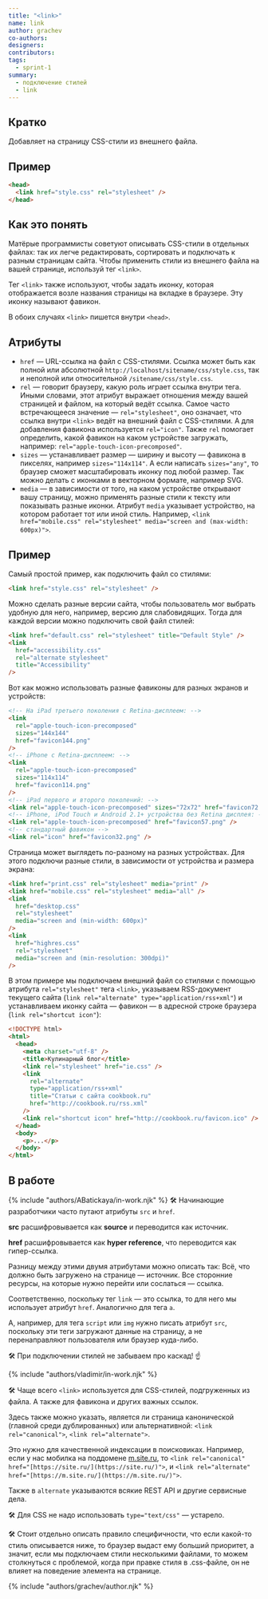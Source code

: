 ```yaml
---
title: "<link>"
name: link
author: grachev
co-authors:
designers:
contributors:
tags:
  - sprint-1
summary:
  - подключение стилей
  - link
---
```


## Кратко

Добавляет на страницу CSS-стили из внешнего файла.

## Пример

```html
<head>
  <link href="style.css" rel="stylesheet" />
</head>
```

## Как это понять

Матёрые программисты советуют описывать CSS-стили в отдельных файлах: так их легче редактировать, сортировать и подключать к разным страницам сайта. Чтобы применить стили из внешнего файла на вашей странице, используй тег `<link>`.

Тег `<link>` также используют, чтобы задать иконку, которая отображается возле названия страницы на вкладке в браузере. Эту иконку называют фавикон.

В обоих случаях `<link>` пишется внутри `<head>`.

## Атрибуты

- `href` — URL-ссылка на файл с CSS-стилями. Ссылка может быть как полной или абсолютной `http://localhost/sitename/css/style.css`, так и неполной или относительной `/sitename/css/style.css`.
- `rel` — говорит браузеру, какую роль играет ссылка внутри тега. Иными словами, этот атрибут выражает отношения между вашей страницей и файлом, на который ведёт ссылка. Самое часто встречающееся значение — `rel="stylesheet"`, оно означает, что ссылка внутри `<link>` ведёт на внешний файл с CSS-стилями. А для добавления фавикона используется `rel="icon"`. Также `rel` помогает определить, какой фавикон на каком устройстве загружать, например: `rel="apple-touch-icon-precomposed"`.
- `sizes` — устанавливает размер — ширину и высоту — фавикона в пикселях, например `sizes="114x114"`. А если написать `sizes="any"`, то браузер сможет масштабировать иконку под любой размер. Так можно делать с иконками в векторном формате, например SVG.
- `media` — в зависимости от того, на каком устройстве открывают вашу страницу, можно применять разные стили к тексту или показывать разные иконки. Атрибут `media` указывает устройство, на котором работает тот или иной стиль. Например, `<link href="mobile.css" rel="stylesheet" media="screen and (max-width: 600px)">`.

## Пример

Самый простой пример, как подключить файл со стилями:

```html
<link href="style.css" rel="stylesheet" />
```

Можно сделать разные версии сайта, чтобы пользователь мог выбрать удобную для него, например, версию для слабовидящих. Тогда для каждой версии можно подключить свой файл стилей:

```html
<link href="default.css" rel="stylesheet" title="Default Style" />
<link
  href="accessibility.css"
  rel="alternate stylesheet"
  title="Accessibility"
/>
```

Вот как можно использовать разные фавиконы для разных экранов и устройств:

```html
<!-- На iPad третьего поколения с Retina-дисплеем: -->
<link
  rel="apple-touch-icon-precomposed"
  sizes="144x144"
  href="favicon144.png"
/>
<!-- iPhone с Retina-дисплеем: -->
<link
  rel="apple-touch-icon-precomposed"
  sizes="114x114"
  href="favicon114.png"
/>
<!-- iPad первого и второго поколений: -->
<link rel="apple-touch-icon-precomposed" sizes="72x72" href="favicon72.png" />
<!-- iPhone, iPod Touch и Android 2.1+ устройства без Retina дисплея: -->
<link rel="apple-touch-icon-precomposed" href="favicon57.png" />
<!-- стандартный фавикон -->
<link rel="icon" href="favicon32.png" />
```

Страница может выглядеть по-разному на разных устройствах. Для этого подключи разные стили, в зависимости от устройства и размера экрана:

```html
<link href="print.css" rel="stylesheet" media="print" />
<link href="mobile.css" rel="stylesheet" media="all" />
<link
  href="desktop.css"
  rel="stylesheet"
  media="screen and (min-width: 600px)"
/>
<link
  href="highres.css"
  rel="stylesheet"
  media="screen and (min-resolution: 300dpi)"
/>
```

В этом примере мы подключаем внешний файл со стилями с помощью атрибута `rel="stylesheet"` тега `<link>`, указываем RSS-документ текущего сайта (`link rel="alternate" type="application/rss+xml"`) и устанавливаем иконку сайта — фавикон — в адресной строке браузера (`link rel="shortcut icon"`):

```html
<!DOCTYPE html>
<html>
  <head>
    <meta charset="utf-8" />
    <title>Кулинарный блог</title>
    <link rel="stylesheet" href="ie.css" />
    <link
      rel="alternate"
      type="application/rss+xml"
      title="Статьи с сайта cookbook.ru"
      href="http://cookbook.ru/rss.xml"
    />
    <link rel="shortcut icon" href="http://cookbook.ru/favicon.ico" />
  </head>
  <body>
    <p>...</p>
  </body>
</html>
```

## В работе

{% include "authors/ABatickaya/in-work.njk" %} 🛠 Начинающие разработчики часто путают атрибуты `src` и `href`.

**src** расшифровывается как **source** и переводится как источник.

**href** расшифровывается как **hyper reference**, что переводится как гипер-ссылка.

Разницу между этими двумя атрибутами можно описать так: Всё, что должно быть загружено на странице — источник. Все сторонние ресурсы, на которые нужно перейти или сослаться — ссылка.

Соответственно, поскольку тег `link` — это ссылка, то для него мы использует атрибут `href`. Аналогично для тега `a`.

А, например, для тега `script` или `img` нужно писать атрибут `src`, поскольку эти теги загружают данные на страницу, а не перенаправляют пользователя или браузер куда-либо.

🛠 При подключении стилей не забываем про каскад! ☝️

{% include "authors/vladimir/in-work.njk" %}

🛠 Чаще всего `<link>` используется для CSS-стилей, подгруженных из файла. А также для фавикона и других важных ссылок.

Здесь также можно указать, является ли страница канонической (главной среди дублированных) или альтернативной: `<link rel="canonical">`, `<link rel="alternate">`.

Это нужно для качественной индексации в поисковиках. Например, если у нас мобилка на поддомене [m.site.ru](http://m.site.ru/), то `<link rel="canonical" href="[https://site.ru/](https://site.ru/)">`, и `<link rel="alternate" href="[https://m.site.ru/](https://m.site.ru/)">`.

Также в `alternate` указываются всякие REST API и другие сервисные дела.

🛠 Для CSS не надо использовать `type="text/css"` — устарело.

🛠 Стоит отдельно описать правило специфичности, что если какой-то стиль описывается ниже, то браузер выдаст ему больший приоритет, а значит, если мы подключаем стили несколькими файлами, то можем столкнуться с проблемой, когда при правке стиля в .css-файле, он не влияет на поведение элемента на странице.

{% include "authors/grachev/author.njk" %}
